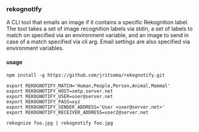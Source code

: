 ### rekognotify

A CLI tool that emails an image if it contains a specific Rekognition label.  The tool takes a set of image recognition labels via stdin, a set of labels to match on specified via an environment variable, and an image to send in case of a match specified via cli arg.  Email settings are also specified via environment variables.

#### usage
```
npm install -g https://github.com/jritsema/rekognotify.git
```
```
export REKOGNOTIFY_MATCH='Human,People,Person,Animal,Mammal'
export REKOGNOTIFY_HOST=smtp.server.net
export REKOGNOTIFY_USER=user@server.net
export REKOGNOTIFY_PASS=xyz
export REKOGNOTIFY_SENDER_ADDRESS='User <user@server.net>'
export REKOGNOTIFY_RECEIVER_ADDRESS=user2@server.net

rekognize foo.jpg | rekognotify foo.jpg
```

